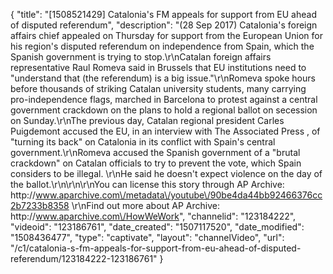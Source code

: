 {
    "title": "[1508521429] Catalonia's FM appeals for support from EU ahead of disputed referendum",
    "description": "(28 Sep 2017) Catalonia's foreign affairs chief appealed on Thursday for support from the European Union for his region's disputed referendum on independence from Spain, which the Spanish government is trying to stop.\r\nCatalan foreign affairs representative Raul Romeva said in Brussels that EU institutions need to \"understand that (the referendum) is a big issue.\"\r\nRomeva spoke hours before thousands of striking Catalan university students, many carrying pro-independence flags, marched in Barcelona to protest against a central government crackdown on the plans to hold a regional ballot on secession on Sunday.\r\nThe previous day, Catalan regional president Carles Puigdemont accused the EU, in an interview with The Associated Press , of \"turning its back\" on Catalonia in its conflict with Spain's central government.\r\nRomeva accused the Spanish government of a \"brutal crackdown\" on Catalan officials to try to prevent the vote, which Spain considers to be illegal. \r\nHe said he doesn't expect violence on the day of the ballot.\r\n\r\n\r\nYou can license this story through AP Archive: http:\/\/www.aparchive.com\/metadata\/youtube\/90be4da44bb92466376cc2b7233b8358 \r\nFind out more about AP Archive: http:\/\/www.aparchive.com\/HowWeWork",
    "channelid": "123184222",
    "videoid": "123186761",
    "date_created": "1507117520",
    "date_modified": "1508436477",
    "type": "captivate",
    "layout": "channelVideo",
    "url": "\/c1\/catalonia-s-fm-appeals-for-support-from-eu-ahead-of-disputed-referendum\/123184222-123186761"
}
